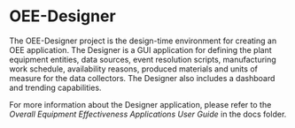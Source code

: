 # OEE-Designer
The OEE-Designer project is the design-time environment for creating an OEE application.  The Designer is a GUI application for defining the plant equipment entities, data sources, event resolution scripts, manufacturing work schedule, availability reasons, produced materials and units of measure for the data collectors.  The Designer also includes a dashboard and trending capabilities.

For more information about the Designer application, please refer to the *Overall Equipment Effectiveness Applications User Guide* in the docs folder.
